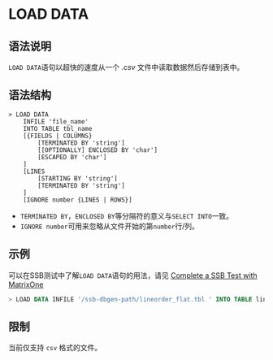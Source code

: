 # **LOAD DATA**

## **语法说明**

`LOAD DATA`语句以超快的速度从一个 *.csv* 文件中读取数据然后存储到表中。

## **语法结构**

```
> LOAD DATA
    INFILE 'file_name'
    INTO TABLE tbl_name
    [{FIELDS | COLUMNS}
        [TERMINATED BY 'string']
        [[OPTIONALLY] ENCLOSED BY 'char']
        [ESCAPED BY 'char']
    ]
    [LINES
        [STARTING BY 'string']
        [TERMINATED BY 'string']
    ]
    [IGNORE number {LINES | ROWS}]
```

* `TERMINATED BY`，`ENCLOSED BY`等分隔符的意义与`SELECT INTO`一致。
* `IGNORE number`可用来忽略从文件开始的第`number`行/列。

## **示例**

可以在SSB测试中了解`LOAD DATA`语句的用法，请见
[Complete a SSB Test with MatrixOne
](../../../Test/performance-testing/SSB-test-with-matrixone.md)

```sql
> LOAD DATA INFILE '/ssb-dbgen-path/lineorder_flat.tbl ' INTO TABLE lineorder_flat;
```

## **限制**

当前仅支持 `csv` 格式的文件。
